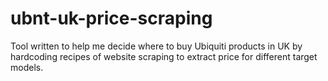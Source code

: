 # ubnt-uk-price-scraping
Tool written to help me decide where to buy Ubiquiti products in UK by hardcoding recipes of website scraping to extract price for different target models.
